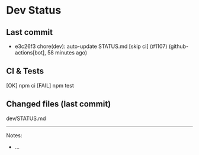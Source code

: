 # Dev Status

## Last commit
- e3c26f3 chore(dev): auto-update STATUS.md [skip ci] (#1107) (github-actions[bot], 58 minutes ago)
## CI & Tests
[OK] npm ci
[FAIL] npm test

## Changed files (last commit)
dev/STATUS.md

---
Notes:
- ...
